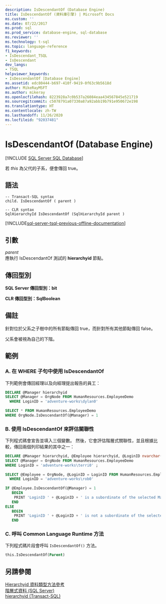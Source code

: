 ```yaml
---
description: IsDescendantOf (Database Engine)
title: IsDescendantOf (資料庫引擎) | Microsoft Docs
ms.custom: ''
ms.date: 07/22/2017
ms.prod: sql
ms.prod_service: database-engine, sql-database
ms.reviewer: ''
ms.technology: t-sql
ms.topic: language-reference
f1_keywords:
- IsDescendant_TSQL
- IsDescendant
dev_langs:
- TSQL
helpviewer_keywords:
- IsDescendantOf [Database Engine]
ms.assetid: edc80444-b697-410f-9419-0f63c9b5618d
author: MikeRayMSFT
ms.author: mikeray
ms.openlocfilehash: 8223928a7c0b537a26084eaa434567845e521719
ms.sourcegitcommit: c5078791a07330a87a92abb19b791e950672e198
ms.translationtype: HT
ms.contentlocale: zh-TW
ms.lasthandoff: 11/26/2020
ms.locfileid: "92037481"
---
```

# <a name="isdescendantof-database-engine"></a>IsDescendantOf (Database Engine)
[!INCLUDE [SQL Server SQL Database](../../includes/applies-to-version/sql-asdb.md)]

若 *this* 為父代的子系，便會傳回 true。
  
## <a name="syntax"></a>語法  
  
```syntaxsql
-- Transact-SQL syntax  
child. IsDescendantOf ( parent )  
```  
  
```syntaxsql
-- CLR syntax  
SqlHierarchyId IsDescendantOf (SqlHierarchyId parent )  
```  

[!INCLUDE[sql-server-tsql-previous-offline-documentation](../../includes/sql-server-tsql-previous-offline-documentation.md)]

## <a name="arguments"></a>引數
*parent*  
應執行 IsDescendantOf 測試的 **hierarchyid** 節點。
  
## <a name="return-types"></a>傳回型別  
**SQL Server 傳回型別：bit**
  
**CLR 傳回型別：SqlBoolean**
  
## <a name="remarks"></a>備註  
針對位於父系之子樹中的所有節點傳回 true，而針對所有其他節點傳回 false。
  
父系會被視為自己的下階。
  
## <a name="examples"></a>範例  
  
### <a name="a-using-isdescendantof-in-a-where-clause"></a>A. 在 WHERE 子句中使用 IsDescendantOf  
下列範例會傳回經理以及向經理提出報告的員工：
  
```sql
DECLARE @Manager hierarchyid  
SELECT @Manager = OrgNode FROM HumanResources.EmployeeDemo  
  WHERE LoginID = 'adventure-works\dylan0'  
  
SELECT * FROM HumanResources.EmployeeDemo  
WHERE OrgNode.IsDescendantOf(@Manager) = 1  
```  
  
### <a name="b-using-isdescendantof-to-evaluate-a-relationship"></a>B. 使用 IsDescendantOf 來評估關聯性  
下列程式碼會宣告並填入三個變數。 然後，它會評估階層式關聯性，並且根據比較，傳回兩個列印結果的其中之一：
  
```sql
DECLARE @Manager hierarchyid, @Employee hierarchyid, @LoginID nvarchar(256)  
SELECT @Manager = OrgNode FROM HumanResources.EmployeeDemo  
WHERE LoginID = 'adventure-works\terri0' ;  
  
SELECT @Employee = OrgNode, @LoginID = LoginID FROM HumanResources.EmployeeDemo  
  WHERE LoginID = 'adventure-works\rob0'  
  
IF @Employee.IsDescendantOf(@Manager) = 1  
   BEGIN  
    PRINT 'LoginID ' + @LoginID + ' is a subordinate of the selected Manager.'  
   END  
ELSE  
   BEGIN  
    PRINT 'LoginID ' + @LoginID + ' is not a subordinate of the selected Manager.' ;  
   END  
```  
  
### <a name="c-calling-a-common-language-runtime-method"></a>C. 呼叫 Common Language Runtime 方法  
下列程式碼片段會呼叫 `IsDescendantOf()` 方法。
  
```sql
this.IsDescendantOf(Parent)  
```  
  
## <a name="see-also"></a>另請參閱
[Hierarchyid 資料類型方法參考](./hierarchyid-data-type-method-reference.md)  
[階層式資料 &#40;SQL Server&#41;](../../relational-databases/hierarchical-data-sql-server.md)  
[hierarchyid &#40;Transact-SQL&#41;](../../t-sql/data-types/hierarchyid-data-type-method-reference.md)
  
